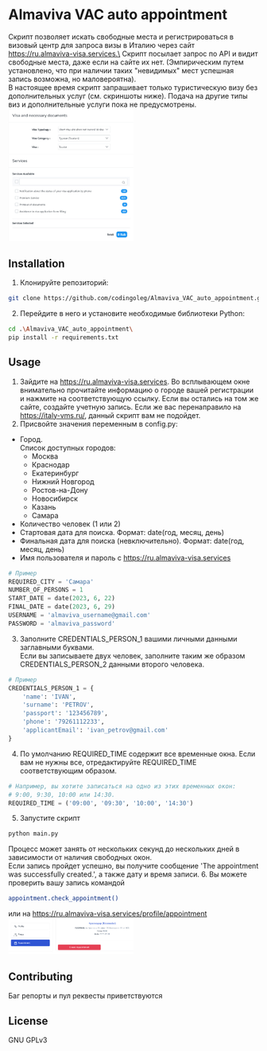 # Almaviva VAC auto appointment

Скрипт позволяет искать свободные места и регистрироваться в визовый центр для 
запроса визы в Италию через сайт https://ru.almaviva-visa.services.\
Скрипт посылает запрос по API и видит свободные места, даже если на сайте их 
нет. (Эмпирическим путем установлено, что при наличии таких "невидимых" мест 
успешная запись возможна, но маловероятна).\
В настоящее время скрипт запрашивает только туристическую визу без 
дополнительных услуг (см. скриншоты ниже). Подача на другие типы виз и 
дополнительные услуги пока не предусмотрены. \
<img src="./pics/tourism_visa.jpg" width=50% height=50%>\
<img src="./pics/services.jpg" width=50% height=50%>

## Installation
1. Клонируйте репозиторий:
```bash
git clone https://github.com/codingoleg/Almaviva_VAC_auto_appointment.git
```
2. Перейдите в него и установите необходимые библиотеки Python:
```bash
cd .\Almaviva_VAC_auto_appointment\
pip install -r requirements.txt
```

## Usage
1. Зайдите на https://ru.almaviva-visa.services. Во всплывающем окне
внимательно прочитайте информацию о городе вашей регистрации и нажмите на
соответствующую ссылку. Если вы остались на том же сайте, создайте учетную 
запись. Если же вас перенаправило на https://italy-vms.ru/, 
данный скрипт вам не подойдет.
2. Присвойте значения переменным в config.py:
+ Город.\
Список доступных городов:
   + Москва
   + Краснодар
   + Екатеринбург
   + Нижний Новгород
   + Ростов-на-Дону
   + Новосибирск
   + Казань
   + Самара
+ Количество человек (1 или 2)
+ Стартовая дата для поиска. Формат: date(год, месяц, день)
+ Финальная дата для поиска (невключительно). Формат: date(год, месяц, день)
+ Имя пользователя и пароль с https://ru.almaviva-visa.services
```python
# Пример
REQUIRED_CITY = 'Самара'
NUMBER_OF_PERSONS = 1
START_DATE = date(2023, 6, 22)
FINAL_DATE = date(2023, 6, 29)
USERNAME = 'almaviva_username@gmail.com'
PASSWORD = 'almaviva_password'
```
3. Заполните CREDENTIALS_PERSON_1 вашими личными данными заглавными буквами.\
Если вы записываете двух человек, заполните таким же образом 
CREDENTIALS_PERSON_2 данными второго человека.
```python
# Пример
CREDENTIALS_PERSON_1 = {
    'name': 'IVAN',    
    'surname': 'PETROV',
    'passport': '123456789',
    'phone': '79261112233',
    'applicantEmail': 'ivan_petrov@gmail.com'
}
```
4. По умолчанию REQUIRED_TIME содержит все временные окна. Если вам не нужны 
все, отредактируйте REQUIRED_TIME соответствующим образом.
```python
# Например, вы хотите записаться на одно из этих временных окон: 
# 9:00, 9:30, 10:00 или 14:30.
REQUIRED_TIME = ('09:00', '09:30', '10:00', '14:30')
```
5. Запустите скрипт
```bash
python main.py
```
Процесс может занять от нескольких секунд до нескольких дней в 
зависимости от наличия свободных окон.\
Если запись пройдет успешно, вы получите сообщение 'The appointment was 
successfully created.', а также дату и время записи. 
6. Вы можете проверить вашу запись командой
```bash
appointment.check_appointment()
```
или на https://ru.almaviva-visa.services/profile/appointment \
<img src="./pics/check_appointment.jpg" width=50% height=50%>

## Contributing
Баг репорты и пул реквесты приветствуются

## License
GNU GPLv3 